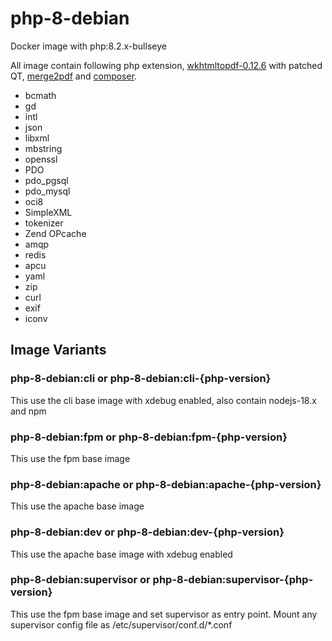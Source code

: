# php-8-debian
Docker image with php:8.2.x-bullseye

All image contain following php extension, [wkhtmltopdf-0.12.6](https://github.com/wkhtmltopdf/wkhtmltopdf/) with patched QT, [merge2pdf](https://github.com/ajaxray/merge2pdf) and [composer](https://github.com/composer/composer).

- bcmath
- gd
- intl
- json
- libxml
- mbstring
- openssl
- PDO
- pdo_pgsql
- pdo_mysql
- oci8
- SimpleXML
- tokenizer
- Zend OPcache
- amqp
- redis
- apcu
- yaml
- zip
- curl
- exif
- iconv

## Image Variants
### php-8-debian:cli or php-8-debian:cli-{php-version}
This use the cli base image with xdebug enabled, also contain nodejs-18.x and npm

### php-8-debian:fpm or php-8-debian:fpm-{php-version}
This use the fpm base image

### php-8-debian:apache or php-8-debian:apache-{php-version}
This use the apache base image

### php-8-debian:dev or php-8-debian:dev-{php-version}
This use the apache base image with xdebug enabled

### php-8-debian:supervisor or php-8-debian:supervisor-{php-version}
This use the fpm base image and set supervisor as entry point. Mount any supervisor config file as /etc/supervisor/conf.d/*.conf
